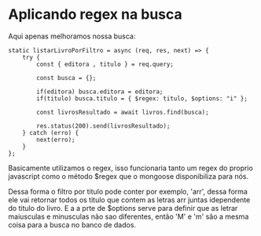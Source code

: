 # Aplicando regex na busca

Aqui apenas melhoramos nossa busca:

    static listarLivroPorFiltro = async (req, res, next) => {
        try {
            const { editora , titulo } = req.query;

            const busca = {};

            if(editora) busca.editora = editora;
            if(titulo) busca.titulo = { $regex: titulo, $options: "i" };
        
            const livrosResultado = await livros.find(busca);

            res.status(200).send(livrosResultado);
        } catch (erro) {
            next(erro);
        }
    };

Basicamente utilizamos o regex, isso funcionaria tanto um regex do proprio javascript como o método $regex que o mongoose disponibiliza para nós.

Dessa forma o filtro por titulo pode conter por exemplo, 'arr', dessa forma ele vai retornar todos os titulo que contem as letras arr juntas idependente do titulo do livro. E a a prte de $options serve para definir que as letrar maiusculas e minusculas não sao diferentes, então 'M' e 'm' são a mesma coisa para a busca no banco de dados.